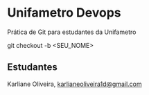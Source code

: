 # Unifametro Devops

Prática de Git para estudantes da Unifametro

git checkout -b <SEU_NOME>

## Estudantes
Karliane Oliveira, karlianeoliveira1d@gmail.com
